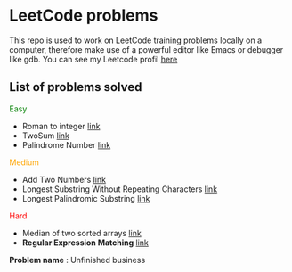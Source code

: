 # LeetCode problems
 This repo is used to work on LeetCode training problems locally on a computer, therefore make use of a powerful editor like Emacs or debugger like gdb.
 You can see my Leetcode profil [here](https://leetcode.com/Wololllooo/)

## List of problems solved
<span style="color:green;">Easy</span>
* Roman to integer [link](https://leetcode.com/problems/roman-to-integer/)
* TwoSum [link](https://leetcode.com/problems/two-sum/)
* Palindrome Number [link](https://leetcode.com/problems/palindrome-number/)

<span style="color:orange;">Medium</span>
* Add Two Numbers [link](https://leetcode.com/problems/add-two-numbers/)
* Longest Substring Without Repeating Characters [link](https://leetcode.com/problems/longest-substring-without-repeating-characters/)
* Longest Palindromic Substring [link](https://leetcode.com/problems/longest-palindromic-substring/)

<span style="color:red;">Hard</span>
* Median of two sorted arrays [link](https://leetcode.com/problems/median-of-two-sorted-arrays/) 
* **Regular Expression Matching** [link](https://leetcode.com/problems/regular-expression-matching/)

**Problem name** : Unfinished business
